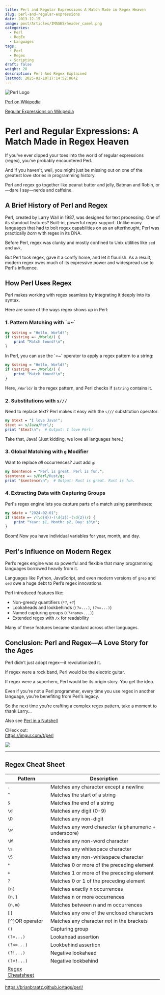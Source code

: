 ```yaml
---
title: Perl and Regular Expressions A Match Made in Regex Heaven
slug: perl-and-regular-expressions
date: 2013-12-15
image: post/Articles/IMAGES/header_camel.png
categories:
  - Perl
  - RegEx
  - Languages
tags:
  - Perl
  - Regex
  - Scripting
draft: false
weight: 28
description: Perl And Regex Explained
lastmod: 2025-02-10T17:14:52.064Z
---
```

![Perl Logo](https://cdn.perl.org/perlweb/images/icons/header_camel.png)

[Perl on Wikipedia](https://en.wikipedia.org/wiki/Perl)

[Regular Expressions on Wikipedia](https://en.wikipedia.org/wiki/Regular_expression)

# Perl and Regular Expressions: A Match Made in Regex Heaven

If you've ever dipped your toes into the world of regular expressions (regex), you've probably encountered Perl.

And if you haven't, well, you might just be missing out on one of the greatest love stories in programming history.

Perl and regex go together like peanut butter and jelly, Batman and Robin, or—dare I say—nerds and caffeine.

## A Brief History of Perl and Regex

Perl, created by Larry Wall in 1987, was designed for text processing. One of its standout features? Built-in, powerful regex support. Unlike many languages that had to bolt regex capabilities on as an afterthought, Perl was practically *born* with regex in its DNA.

Before Perl, regex was clunky and mostly confined to Unix utilities like `sed` and `awk`.

But Perl took regex, gave it a comfy home, and let it flourish. As a result, modern regex owes much of its expressive power and widespread use to Perl's influence.

## How Perl Uses Regex

Perl makes working with regex seamless by integrating it deeply into its syntax.

Here are some of the ways regex shows up in Perl:

### 1. **Pattern Matching with \`=~\`**

```perl
my $string = "Hello, World!";
if ($string =~ /World/) {
    print "Match found!\n";
}

```

In Perl, you can use the \`=~\` operator to apply a regex pattern to a string:

```perl
my $string = "Hello, World!";
if ($string =~ /World/) {
    print "Match found!\n";
}
```

Here, `/World/` is the regex pattern, and Perl checks if `$string` contains it.

### 2. **Substitutions with `s///`**

Need to replace text? Perl makes it easy with the `s///` substitution operator:

```perl
my $text = "I love Java!";
$text =~ s/Java/Perl/;
print "$text\n";  # Output: I love Perl!
```

Take that, Java! (Just kidding, we love all languages here.)

### 3. **Global Matching with `g` Modifier**

Want to replace *all* occurrences? Just add `g`:

```perl
my $sentence = "Perl is great. Perl is fun.";
$sentence =~ s/Perl/Rust/g;
print "$sentence\n";  # Output: Rust is great. Rust is fun.
```

### 4. **Extracting Data with Capturing Groups**

Perl's regex engine lets you capture parts of a match using parentheses:

```perl
my $date = "2024-02-01";
if ($date =~ /(\d{4})-(\d{2})-(\d{2})/) {
    print "Year: $1, Month: $2, Day: $3\n";
}
```

Boom! Now you have individual variables for year, month, and day.

## Perl's Influence on Modern Regex

Perl’s regex engine was so powerful and flexible that many programming languages borrowed heavily from it.

Languages like Python, JavaScript, and even modern versions of `grep` and `sed` owe a huge debt to Perl’s regex innovations.

Perl introduced features like:

* Non-greedy quantifiers (`*?`, `+?`)
* Lookaheads and lookbehinds (`(?=...)`, `(?<=...)`)
* Named capturing groups (`(?<name>...)`)
* Extended regex with `/x` for readability

Many of these features became standard across other languages.

## Conclusion: Perl and Regex—A Love Story for the Ages

Perl didn’t just adopt regex—it revolutionized it.

If regex were a rock band, Perl would be the electric guitar.

If regex were a superhero, Perl would be its origin story. You get the idea.

Even if you're not a Perl programmer, every time you use regex in another language, you’re benefiting from Perl’s legacy.

So the next time you’re crafting a complex regex pattern, take a moment to thank Larry...

Also see [Perl in a Nutshell](/post/Articles/perl/perl_nutshell_fun.md)

CHeck out:\
https://imgur.com/t/perl

![](/post/Articles/IMAGES/daily%20struggle%20-%20Imgur.png)

***

## Regex Cheat Sheet

| Pattern                                                       | Description                                            |
| ------------------------------------------------------------- | ------------------------------------------------------ |
| `.`                                                           | Matches any character except a newline                 |
| `^`                                                           | Matches the start of a string                          |
| `$`                                                           | Matches the end of a string                            |
| `\d`                                                          | Matches any digit (0-9)                                |
| `\D`                                                          | Matches any non-digit                                  |
| `\w`                                                          | Matches any word character (alphanumeric + underscore) |
| `\W`                                                          | Matches any non-word character                         |
| `\s`                                                          | Matches any whitespace character                       |
| `\S`                                                          | Matches any non-whitespace character                   |
| `*`                                                           | Matches 0 or more of the preceding element             |
| `+`                                                           | Matches 1 or more of the preceding element             |
| `?`                                                           | Matches 0 or 1 of the preceding element                |
| `{n}`                                                         | Matches exactly n occurrences                          |
| `{n,}`                                                        | Matches n or more occurrences                          |
| `{n,m}`                                                       | Matches between n and m occurrences                    |
| `[]`                                                          | Matches any one of the enclosed characters             |
| `[^]`OR operator                                              | Matches any character *not* in the brackets            |
| `()`                                                          | Capturing group                                        |
| `(?=...)`                                                     | Lookahead assertion                                    |
| `(?<=...)`                                                    | Lookbehind assertion                                   |
| `(?!...)`                                                     | Negative lookahead                                     |
| `(?<!...)`                                                    | Negative lookbehind                                    |
| [Regex Cheatsheet](/post/Articles/perl/Regex%20Cheatsheet.md) |                                                        |

https://brianbraatz.github.io/tags/perl/
